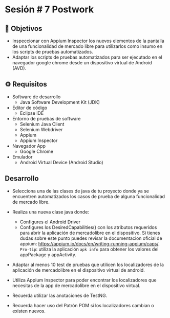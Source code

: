 # Sesión # 7 Postwork 

## :dart: Objetivos

- Inspeccionar con Appium Inspector los nuevos elementos de la pantalla de una funcionalidad de mercado libre para utilizarlos como insumo en los scripts de pruebas automatizados.
- Adaptar los scripts de pruebas automatizados para ser ejecutado en el navegador google chrome desde un dispositivo virtual de Android (AVD).



## ⚙ Requisitos

- Software de desarrollo
    - Java Software Development Kit (JDK)
- Editor de código
    - Eclipse IDE
- Entorno de pruebas de software
    - Selenium Java Client
    - Selenium Webdriver
    - Appium
    - Appium Inspector
- Navegador App
    - Google Chrome
- Emulador
  - Android Virtual Device (Android Studio)


## Desarrollo

+ Selecciona una de las clases de java de tu proyecto donde ya se encuentren automatizados los casos de prueba de alguna funcionalidad de mercado libre.

+ Realiza una nueva clase java donde:

    - Configures el Android Driver
    - Configures los DesiredCapabilities() con los atributos requeridos para abrir la aplicación de mercadolibre en el dispositivo. Si tienes dudas sobre este punto puedes revisar la documentacion oficial de appium: https://appium.io/docs/en/writing-running-appium/caps/. `Pro-tip`: utiliza la aplicación `apk info` para obtener los valores del appPackage y appActivity.

+ Adaptar al menos 10 test de pruebas que utilicen los localizadores de la aplicación de mercadolibre en el dispositivo virtual de android.

+ Utiliza Appium Inspector para poder encontrar los localizadores que necesitas de la app de mercadolibre en el dispositivo virtual.

+ Recuerda utilizar las anotaciones de TestNG.

+ Recuerda hacer uso del Patrón POM si los localizadores cambian o existen nuevos.
